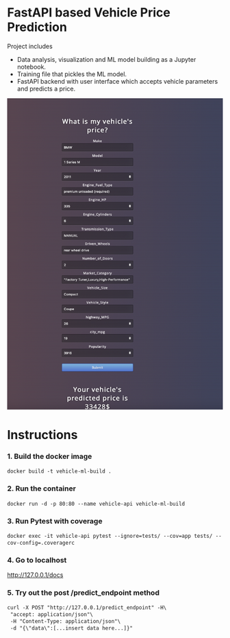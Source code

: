 # FastAPI based Vehicle Price Prediction

Project includes

- Data analysis, visualization and ML model building as a Jupyter notebook.
- Training file that pickles the ML model.
- FastAPI backend with user interface which accepts vehicle parameters and predicts a price.

![Screenshot](img/ss.png)

# Instructions


### 1. Build the docker image

```
docker build -t vehicle-ml-build .
```

### 2. Run the container

```
docker run -d -p 80:80 --name vehicle-api vehicle-ml-build 
```

### 3. Run Pytest with coverage
```
docker exec -it vehicle-api pytest --ignore=tests/ --cov=app tests/ --cov-config=.coveragerc
```

### 4. Go to localhost
http://127.0.0.1/docs


### 5. Try out the post /predict_endpoint method
```
curl -X POST "http://127.0.0.1/predict_endpoint" -H\
 "accept: application/json"\
 -H "Content-Type: application/json"\
 -d "{\"data\":[...insert data here...]}"
```
